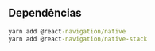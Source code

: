 ## Dependências
```cmd
yarn add @react-navigation/native
yarn add @react-navigation/native-stack
```
